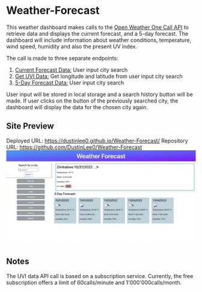 # Weather-Forecast

This weather dashboard makes calls to the [Open Weather One Call API](https://openweathermap.org/api/one-call-api) to retrieve data and displays the current forecast, and a 5-day forecast. The dashboard will include information about weather conditions, temperature, wind speed, humidity and also the present UV index. 

The call is made to three separate endpoints:
1) [Current Forecast Data:](https://api.openweathermap.org/data/2.5/weather?q={city}&appid={appid}&units=metric) User input city search
2) [Get UVI Data:](https://api.openweathermap.org/data/3.0/onecall?lat={lat}&lon={lon}&appid={appid}&units=metric) Get longitude and latitude from user input city search
3) [5-Day Forecast Data:](https://api.openweathermap.org/data/2.5/forecast?q={city}&units=metric&appid={appid}) User input city search

User input will be stored in local storage and a search history button will be made. If user clicks on the button of the previously searched city, the dashboard will display the data for the chosen city again. 

## Site Preview
Deployed URL: https://dustinlee0.github.io/Weather-Forecast/
Repository URL: https://github.com/DustinLee0/Weather-Forecast
![image of site](./Assets/images/weatherDashbaord%20Large.jpeg)

## Notes
The UVI data API call is based on a subscription service. Currently, the free subscription offers a limit of 60calls/minute and 1'000'000calls/month. 